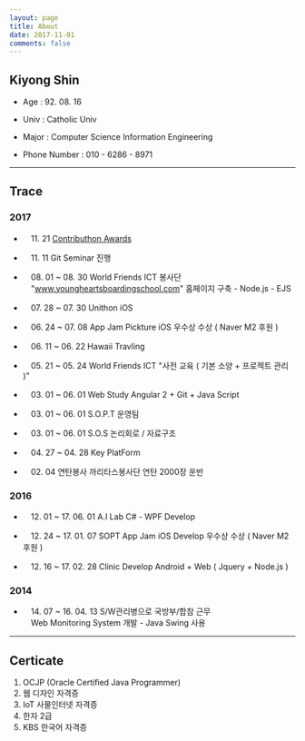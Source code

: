 ```yaml
---
layout: page
title: About 
date: 2017-11-01
comments: false
---
```

    
## Kiyong Shin

* Age : 92. 08. 16

* Univ : Catholic Univ

* Major : Computer Science Information Engineering 

* Phone Number : 010 - 6286 - 8971

--- 

## Trace

### 2017

* 　11. 21 [Contributhon Awards](www.naver.com)

* 　11. 11 Git Seminar 진행

* 　08. 01 ~ 08. 30	World Friends ICT 봉사단 <br>　"www.youngheartsboardingschool.com" 홈페이지 구축 - Node.js - EJS

* 　07. 28 ~ 07. 30	Unithon	iOS	

* 　06. 24 ~ 07. 08	App Jam	Pickture iOS 우수상 수상	( Naver M2 후원 )

* 　06. 11 ~ 06. 22	Hawaii	Travling	

* 　05. 21 ~ 05. 24	World Friends ICT 	"사전 교육 ( 기본 소양 + 프로젝트 관리 )"	

* 　03. 01 ~ 06. 01	Web Study	Angular 2 + Git + Java Script	

* 　03. 01 ~ 06. 01	S.O.P.T 운영팀		

* 　03. 01 ~ 06. 01	S.O.S   논리회로 / 자료구조	

* 　04. 27 ~ 04. 28	Key PlatForm

* 　02. 04 연탄봉사 	까리타스봉사단	 연탄 2000장 운반

### 2016

* 　12. 01 ~  17. 06. 01 A.I Lab 	C# - WPF Develop	

* 　12. 24 ~ 17. 01. 07 SOPT App Jam	iOS Develop 우수상 수상 ( Naver M2 후원 )	

* 　12. 16 ~ 17. 02. 28 Clinic Develop Android + Web ( Jquery + Node.js ) 		


### 2014 

* 　14. 07 ~ 16. 04. 13 S/W관리병으로 국방부/합참 근무 <br>　Web Monitoring System 개발 - Java Swing 사용

---

## Certicate

1. OCJP (Oracle Certified Java Programmer)
2. 웹 디자인 자격증
3. IoT 사물인터넷 자격증
4. 한자 2급
5. KBS 한국어 자격증

